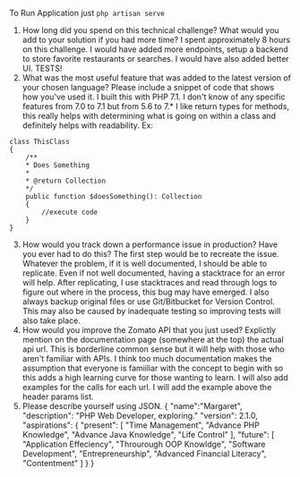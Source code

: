 To Run Application just
`php artisan serve`

1. How long did you spend on this technical challenge? What would you add to your solution if you had more time?
I spent approximately 8 hours on this challenge. I would have added more endpoints, setup a backend to store favorite restaurants or searches. I would have also added better UI. TESTS!
2. What was the most useful feature that was added to the latest version of your chosen language? Please include a snippet of code that shows how you've used it.
I built this with PHP 7.1. I don't know of any specific features from 7.0 to 7.1 but from 5.6 to 7.* I like return types for methods, this really helps with determining what is going on  within a class and definitely helps with readability. Ex:
```
class ThisClass 
{
	/**
	* Does Something
	*
	* @return Collection
	*/
	public function $doesSomething(): Collection
	{
		//execute code
	}
}
```
3. How would you track down a performance issue in production? Have you ever had to do this?
The first step would be to recreate the issue. Whatever the problem, if it is well documented, I should be able to replicate. Even if not well documented, having a stacktrace for an error will help. After replicating, I use stacktraces and read through logs to figure out where in the process, this bug may have emerged. I also always backup original files or use Git/Bitbucket for Version Control. This may also be caused by inadequate testing so improving tests will also take place.
4. How would you improve the Zomato API that you just used?
Explictly mention on the documentation page (somewhere at the top) the actual api url. This is borderline common sense but it will help with those who aren't familiar with APIs. I think too much documentation makes the assumption that everyone is famiiliar with the concept to begin with so this adds a high learning curve for those wanting to learn. I will also add examples for the calls for each url. I will add the example above the header params list.
5. Please describe yourself using JSON.
{
	"name":"Margaret",
	"description": "PHP Web Developer, exploring."
	"version": 2.1.0,
	"aspirations": {
		"present": [
			"Time Management",
			"Advance PHP Knowledge",
			"Advance Java Knowledge",
			"Life Control"
		],
		"future": [
			"Application Effeciency",
			"Throurough OOP Knowldge",
			"Software Development",
			"Entrepreneurship",
			"Advanced Financial Literacy",
			"Contentment"
		]
	}
}